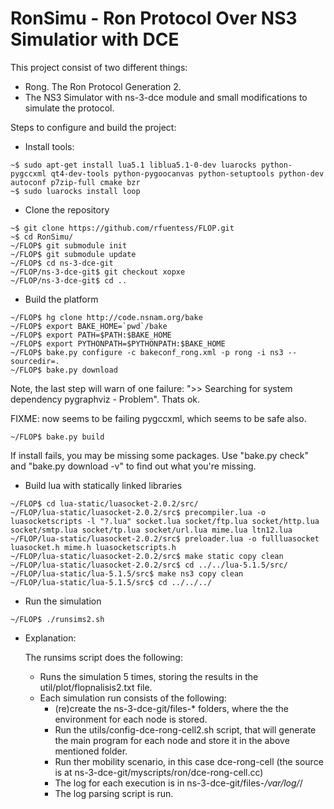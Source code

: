 RonSimu - Ron Protocol Over NS3 Simulatior with DCE
======

This project consist of two different things:
- Rong. The Ron Protocol Generation 2.
- The NS3 Simulator with ns-3-dce module and small modifications to simulate the protocol.

Steps to configure and build the project:

- Install tools:

```
~$ sudo apt-get install lua5.1 liblua5.1-0-dev luarocks python-pygccxml qt4-dev-tools python-pygoocanvas python-setuptools python-dev autoconf p7zip-full cmake bzr 
~$ sudo luarocks install loop
```

- Clone the repository

```
~$ git clone https://github.com/rfuentess/FLOP.git
~$ cd RonSimu/
~/FLOP$ git submodule init
~/FLOP$ git submodule update
~/FLOP$ cd ns-3-dce-git
~/FLOP/ns-3-dce-git$ git checkout xopxe
~/FLOP/ns-3-dce-git$ cd ..
```

- Build the platform

```
~/FLOP$ hg clone http://code.nsnam.org/bake
~/FLOP$ export BAKE_HOME=`pwd`/bake
~/FLOP$ export PATH=$PATH:$BAKE_HOME
~/FLOP$ export PYTHONPATH=$PYTHONPATH:$BAKE_HOME
~/FLOP$ bake.py configure -c bakeconf_rong.xml -p rong -i ns3 --sourcedir=.
~/FLOP$ bake.py download
```
Note, the last step will warn of one failure: ">> Searching for system dependency pygraphviz - Problem". Thats ok.

FIXME: now seems to be failing pygccxml, which seems to be safe also.

```
~/FLOP$ bake.py build
```

If install fails, you may be missing some packages. Use "bake.py check" and "bake.py download -v" to find out what you're missing.


- Build lua with statically linked libraries

```
~/FLOP$ cd lua-static/luasocket-2.0.2/src/
~/FLOP/lua-static/luasocket-2.0.2/src$ precompiler.lua -o luasocketscripts -l "?.lua" socket.lua socket/ftp.lua socket/http.lua socket/smtp.lua socket/tp.lua socket/url.lua mime.lua ltn12.lua
~/FLOP/lua-static/luasocket-2.0.2/src$ preloader.lua -o fullluasocket luasocket.h mime.h luasocketscripts.h
~/FLOP/lua-static/luasocket-2.0.2/src$ make static copy clean
~/FLOP/lua-static/luasocket-2.0.2/src$ cd ../../lua-5.1.5/src/
~/FLOP/lua-static/lua-5.1.5/src$ make ns3 copy clean
~/FLOP/lua-static/lua-5.1.5/src$ cd ../../../
```

- Run the simulation

```
~/FLOP$ ./runsims2.sh

```

- Explanation:

  The runsims script does the following:
  * Runs the simulation 5 times, storing the results in the util/plot/flopnalisis2.txt file.
  * Each simulation run consists of the following:
    * (re)create the ns-3-dce-git/files-* folders, where the the environment for each node is stored.
    * Run the utils/config-dce-rong-cell2.sh script, that will generate the main program for each node and store it in the above mentioned folder.
    * Run ther mobility scenario, in this case dce-rong-cell (the source is at ns-3-dce-git/myscripts/ron/dce-rong-cell.cc)
    * The log for each execution is in ns-3-dce-git/files-*/var/log/*/
    * The log parsing script is run.



